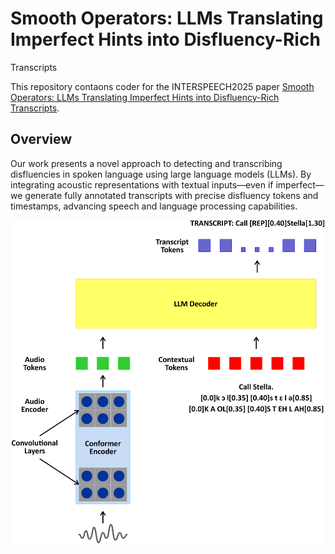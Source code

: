 # Smooth Operators: LLMs Translating Imperfect Hints into Disfluency-Rich
Transcripts 

This repository contaons coder for the INTERSPEECH2025 paper [Smooth Operators: LLMs Translating Imperfect Hints into Disfluency-Rich Transcripts](). 

## Overview

Our work presents a novel approach to detecting and transcribing disfluencies in spoken language using large language models (LLMs). By integrating acoustic representations with textual inputs—even if imperfect—we generate fully annotated transcripts with precise disfluency tokens and timestamps, advancing speech and language processing capabilities.


<p align="center">
<img src="images/model-big.png" width=500></img>
</p>

